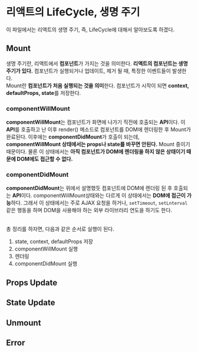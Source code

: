 # 리액트의 LifeCycle, 생명 주기
이 파일에서는 리액트의 생명 주기, 즉, LifeCycle에 대해서 알아보도록 하겠다. 

## Mount
생명 주기란, 리액트에서 **컴포넌트**가 가지는 것을 의미한다. **리액트의 컴포넌트는 생명주기가 있다.** 컴포넌트가 실행되거나 업데이트, 제거 될 때, 특정한 이벤트들이 발생한다. <br>
Mount란 **컴포넌트가 처음 실행되는 것을 의미**한다. 컴포넌트가 시작이 되면 **context, defaultProps, state**를 저장한다. 
<br>
### componentWillMount
**componentWillMount**는 컴포넌트가 화면에 나가기 직전에 호출되는 **API**이다. 이 **API**를 호출하고 난 이후 render() 메소드로 컴포넌트를 DOM에 렌더링한 후 Mount가 완료된다. 이후에는 **componentDidMount**가 호출이 되는데, **componentWillMount 상태에서는 props나 state를 바꾸면 안된다.** Mount 중이기 때문이다. 물론 이 상태에서는 **아직 컴포넌트가 DOM에 렌더링을 하지 않은 상태이기 때문에 DOM에도 접근할 수 없다.**
<br>
### componentDidMount
**componentDidMount**는 위에서 설명했듯 컴포넌트에 DOM에 렌더링 된 후 호출되는 **API**이다. componentWillMount상태와는 다르게 이 상태에서는 **DOM에 접근이 가능**하다. 그래서 이 상태에서는 주로 AJAX 요청을 하거나, `setTimeout`, `setLnterval`같은 행동을 하며 DOM을 사용해야 하는 외부 라이브러리 연도을 하기도 한다. <br> <br>

총 정리를 하자면, 다음과 같은 순서로 실행이 된다. <br>
1. state, context, defaultProps 저장
2. componentWillMount 실행
3. 렌더링
4. componentDidMount 실행

## Props Update

## State Update

## Unmount

## Error